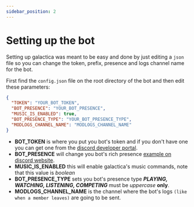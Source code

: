 ```yaml
---
sidebar_position: 2
---
```


# Setting up the bot

Setting up galactica was meant to be easy and done by just editing a `json` file so you can change the token, prefix, presence and logs channel name for the bot.

First find the `config.json` file on the root directory of the bot and then edit these parameters:
  ```json title="config.json"
  {
    "TOKEN": "YOUR_BOT_TOKEN",
    "BOT_PRESENCE": "YOUR_BOT_PRESENCE",
    "MUSIC_IS_ENABLED": true,
    "BOT_PRESENCE_TYPE": "YOUR_BOT_PRESENCE_TYPE",
    "MODLOGS_CHANNEL_NAME": "MODLOGS_CHANNEL_NAME"
  }
  ```
  - **BOT_TOKEN** is where you put you bot's token and if you don't have one you can get one from the [discord developer portal](https://discord.com/developers/applications).
  - **BOT_PRESENCE** will change you bot's rich presence [example on discord website](https://discord.com/rich-presence).
  - **MUSIC_IS_ENABLED** this will enable galactica's music commands, note that this value is *boolean*
  - **BOT_PRESENCE_TYPE** sets you bot's presence type ***PLAYING, WATCHING, LISTENING, COMPETING*** must be *uppercase* **only**.
  - **MODLOGS_CHANNEL_NAME** is the channel where the bot's logs `(like when a member leaves)` are going to be sent.
